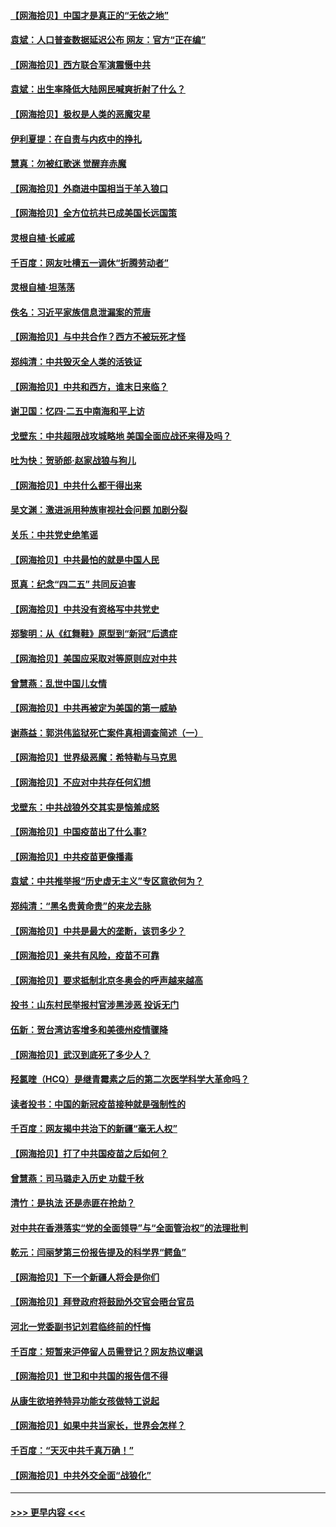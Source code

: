 #### [【网海拾贝】中国才是真正的“无依之地”](../pages/nsc993/n12915845.md?t=04302051) 
#### [袁斌：人口普查数据延迟公布 网友：官方“正在编”](../pages/nsc993/n12915748.md?t=04302051) 
#### [【网海拾贝】西方联合军演震慑中共](../pages/nsc993/n12913466.md?t=04302051) 
#### [袁斌：出生率降低大陆网民喊爽折射了什么？](../pages/nsc993/n12913365.md?t=04302051) 
#### [【网海拾贝】极权是人类的恶魔灾星](../pages/nsc993/n12910697.md?t=04302051) 
#### [伊利夏提：在自责与内疚中的挣扎](../pages/nsc993/n12910493.md?t=04302051) 
#### [慧真：勿被红歌迷 觉醒弃赤魔](../pages/nsc993/n12910485.md?t=04302051) 
#### [【网海拾贝】外商进中国相当于羊入狼口](../pages/nsc993/n12908274.md?t=04302051) 
#### [【网海拾贝】全方位抗共已成美国长远国策](../pages/nsc993/n12906878.md?t=04302051) 
#### [灵根自植‧长戚戚](../pages/nsc993/n12905585.md?t=04302051) 
#### [千百度：网友吐槽五一调休“折腾劳动者”](../pages/nsc993/n12905934.md?t=04302051) 
#### [灵根自植‧坦荡荡](../pages/nsc993/n12905562.md?t=04302051) 
#### [佚名：习近平家族信息泄漏案的荒唐](../pages/nsc993/n12904705.md?t=04302051) 
#### [【网海拾贝】与中共合作？西方不被玩死才怪](../pages/nsc993/n12903873.md?t=04302051) 
#### [郑纯清：中共毁灭全人类的活铁证](../pages/nsc993/n12903785.md?t=04302051) 
#### [【网海拾贝】中共和西方，谁末日来临？](../pages/nsc993/n12903482.md?t=04302051) 
#### [谢卫国：忆四‧二五中南海和平上访](../pages/nsc993/n12902192.md?t=04302051) 
#### [戈壁东：中共超限战攻城略地 美国全面应战还来得及吗？](../pages/nsc993/n12902297.md?t=04302051) 
#### [吐为快：贺骄郎‧赵家战狼与狗儿](../pages/nsc993/n12902280.md?t=04302051) 
#### [【网海拾贝】中共什么都干得出来](../pages/nsc993/n12897500.md?t=04302051) 
#### [吴文渊：激进派用种族审视社会问题 加剧分裂](../pages/nsc993/n12893881.md?t=04302051) 
#### [关乐：中共党史绝笔谣](../pages/nsc993/n12897270.md?t=04302051) 
#### [【网海拾贝】中共最怕的就是中国人民](../pages/nsc993/n12894705.md?t=04302051) 
#### [觅真：纪念“四二五” 共同反迫害](../pages/nsc993/n12894553.md?t=04302051) 
#### [【网海拾贝】中共没有资格写中共党史](../pages/nsc993/n12892231.md?t=04302051) 
#### [郑黎明：从《红舞鞋》原型到“新冠”后遗症](../pages/nsc993/n12890469.md?t=04302051) 
#### [【网海拾贝】美国应采取对等原则应对中共](../pages/nsc993/n12889176.md?t=04302051) 
#### [曾慧燕：乱世中国儿女情](../pages/nsc993/n12887931.md?t=04302051) 
#### [【网海拾贝】中共再被定为美国的第一威胁](../pages/nsc993/n12887580.md?t=04302051) 
#### [谢燕益：郭洪伟监狱死亡案件真相调查简述（一）](../pages/nsc993/n12885648.md?t=04302051) 
#### [【网海拾贝】世界级恶魔：希特勒与马克思](../pages/nsc993/n12884062.md?t=04302051) 
#### [【网海拾贝】不应对中共存任何幻想](../pages/nsc993/n12881460.md?t=04302051) 
#### [戈壁东：中共战狼外交其实是恼羞成怒](../pages/nsc993/n12880392.md?t=04302051) 
#### [【网海拾贝】中国疫苗出了什么事?](../pages/nsc993/n12879124.md?t=04302051) 
#### [【网海拾贝】中共疫苗更像播毒](../pages/nsc993/n12876631.md?t=04302051) 
#### [袁斌：中共推举报“历史虚无主义”专区意欲何为？](../pages/nsc993/n12876530.md?t=04302051) 
#### [郑纯清：“黑名贵黄命贵”的来龙去脉](../pages/nsc993/n12875589.md?t=04302051) 
#### [【网海拾贝】中共是最大的垄断，该罚多少？](../pages/nsc993/n12874006.md?t=04302051) 
#### [【网海拾贝】亲共有风险，疫苗不可靠](../pages/nsc993/n12872224.md?t=04302051) 
#### [【网海拾贝】要求抵制北京冬奥会的呼声越来越高](../pages/nsc993/n12868962.md?t=04302051) 
#### [投书：山东村民举报村官涉黑涉恶 投诉无门](../pages/nsc993/n12869726.md?t=04302051) 
#### [伍新：贺台湾访客增多和美德州疫情骤降](../pages/nsc993/n12865651.md?t=04302051) 
#### [【网海拾贝】武汉到底死了多少人？](../pages/nsc993/n12863707.md?t=04302051) 
#### [羟氯喹（HCQ）是继青霉素之后的第二次医学科学大革命吗？](../pages/nsc993/n12638564.md?t=04302051) 
#### [读者投书：中国的新冠疫苗接种就是强制性的](../pages/nsc993/n12859932.md?t=04302051) 
#### [千百度：网友揭中共治下的新疆“毫无人权”](../pages/nsc993/n12858385.md?t=04302051) 
#### [【网海拾贝】打了中共国疫苗之后如何？](../pages/nsc993/n12857866.md?t=04302051) 
#### [曾慧燕：司马璐走入历史 功载千秋](../pages/nsc993/n12856996.md?t=04302051) 
#### [清竹：是执法 还是赤匪在抢劫？](../pages/nsc993/n12856952.md?t=04302051) 
#### [对中共在香港落实“党的全面领导”与“全面管治权”的法理批判](../pages/nsc993/n12856929.md?t=04302051) 
#### [乾元：闫丽梦第三份报告提及的科学界“鳄鱼”](../pages/nsc993/n12855985.md?t=04302051) 
#### [【网海拾贝】下一个新疆人将会是你们](../pages/nsc993/n12855864.md?t=04302051) 
#### [【网海拾贝】拜登政府将鼓励外交官会晤台官员](../pages/nsc993/n12853615.md?t=04302051) 
#### [河北一党委副书记刘君临终前的忏悔](../pages/nsc993/n12849420.md?t=04302051) 
#### [千百度：短暂来沪停留人员需登记？网友热议嘲讽](../pages/nsc993/n12853497.md?t=04302051) 
#### [【网海拾贝】世卫和中共国的报告信不得](../pages/nsc993/n12850902.md?t=04302051) 
#### [从康生欲培养特异功能女孩做特工说起](../pages/nsc993/n12849289.md?t=04302051) 
#### [【网海拾贝】如果中共当家长，世界会怎样？](../pages/nsc993/n12848436.md?t=04302051) 
#### [千百度：“天灭中共千真万确！”](../pages/nsc993/n12845659.md?t=04302051) 
#### [【网海拾贝】中共外交全面“战狼化”](../pages/nsc993/n12845607.md?t=04302051) 

----
#### [ >>> 更早内容 <<< ](../indexes/nsc993-earlier.md)
